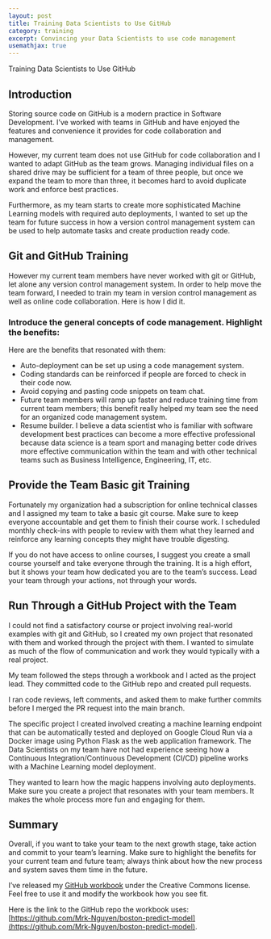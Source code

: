 ```yaml
---
layout: post
title: Training Data Scientists to Use GitHub
category: training
excerpt: Convincing your Data Scientists to use code management
usemathjax: true
---
```

Training Data Scientists to Use GitHub

## Introduction

Storing source code on GitHub is a modern practice in Software Development. I’ve worked with teams in GitHub and have enjoyed the features and convenience it provides for code collaboration and management.

However, my current team does not use GitHub for code collaboration and I wanted to adapt GitHub as the team grows. Managing individual files on a shared drive may be sufficient for a team of three people, but once we expand the team to more than three, it becomes hard to avoid duplicate work and enforce best practices.

Furthermore, as my team starts to create more sophisticated Machine Learning models with required auto deployments, I wanted to set up the team for future success in how a version control management system can be used to help automate tasks and create production ready code.

## Git and GitHub Training

However my current team members have never worked with git or GitHub, let alone any version control management system. In order to help move the team forward, I needed to train my team in version control management as well as online code collaboration. Here is how I did it.

### Introduce the general concepts of code management. Highlight the benefits:

Here are the benefits that resonated with them:

- Auto-deployment can be set up using a code management system.
- Coding standards can be reinforced if people are forced to check in their code now.
- Avoid copying and pasting code snippets on team chat.
- Future team members will ramp up faster and reduce training time from current team members; this benefit really helped my team see the need for an organized code management system.
- Resume builder. I believe a data scientist who is familiar with software development best practices can become a more effective professional because data science is a team sport and managing better code drives more effective communication within the team and with other technical teams such as Business Intelligence, Engineering, IT, etc.

## Provide the Team Basic git Training

Fortunately my organization had a subscription for online technical classes and I assigned my team to take a basic git course. Make sure to keep everyone accountable and get them to finish their course work. I scheduled monthly check-ins with people to review with them what they learned and reinforce any learning concepts they might have trouble digesting. 

If you do not have access to online courses, I suggest you create a small course yourself and take everyone through the training. It is a high effort, but it shows your team how dedicated you are to the team’s success. Lead your team through your actions, not through your words.

## Run Through a GitHub Project with the Team

I could not find a satisfactory course or project involving real-world examples with git and GitHub, so I created my own project that resonated with them and worked through the project with them. I wanted to simulate as much of the flow of communication and work they would typically with a real project.

My team followed the steps through a workbook and I acted as the project lead. They committed code to the GitHub repo and created pull requests.

I ran code reviews, left comments, and asked them to make further commits before I merged the PR request into the main branch. 

The specific project I created involved creating a machine learning endpoint that can be automatically tested and deployed on Google Cloud Run via a Docker image using Python Flask as the web application framework. The Data Scientists on my team have not had experience seeing how a Continuous Integration/Continuous Development (CI/CD) pipeline works with a Machine Learning model deployment. 

They wanted to learn how the magic happens involving auto deployments. Make sure you create a project that resonates with your team members. It makes the whole process more fun and engaging for them.

## Summary

Overall, if you want to take your team to the next growth stage, take action and commit to your team’s learning. Make sure to highlight the benefits for your current team and future team; always think about how the new process and system saves them time in the future.

I’ve released my [GitHub workbook](/files/Github-Training/github_training_workbook.pdf) under the Creative Commons license. Feel free to use it and modify the workbook how you see fit.

Here is the link to the GitHub repo the workbook uses: [https://github.com/Mrk-Nguyen/boston-predict-model](https://github.com/Mrk-Nguyen/boston-predict-model).
